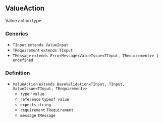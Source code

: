 ValueAction
-----------

Value action type.

### Generics

*   `TInput` `extends ValueInput`
*   `TRequirement` `extends TInput`
*   `TMessage` `extends ErrorMessage<ValueIssue<TInput, TRequirement>> | undefined`

### Definition

*   `ValueAction` `extends BaseValidation<TInput, TInput, ValueIssue<TInput, TRequirement>>`
    *   `type` `'value'`
    *   `reference` `typeof value`
    *   `expects` `string`
    *   `requirement` `TRequirement`
    *   `message` `TMessage`